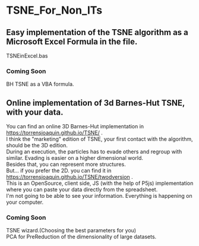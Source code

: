 # TSNE_For_Non_ITs  
## Easy implementation of the TSNE algorithm as a Microsoft Excel Formula in the file.  

TSNEinExcel.bas  

### Coming Soon  
BH TSNE as a VBA formula.  

## Online implementation of 3d Barnes-Hut TSNE, with your data.  

You can find an online 3D Barnes-Hut implementation in https://torrensjoaquin.github.io/TSNE/ .  
I think the "marketing" edition of TSNE, your first contact with the algorithm, should be the 3D edition.  
During an execution, the particles has to evade others and regroup with similar. Evading is easier on a higher dimensional world.  
Besides that, you can represent more structures.  
But... if you prefer the 2D. you can find it in https://torrensjoaquin.github.io/TSNE/twodversion .  
This is an OpenSource, client side, JS (with the help of P5js) implementation where you can paste your data directly from the spreadsheet.  
I'm not going to be able to see your information. Everything is happening on your computer.  

### Coming Soon  
TSNE wizard.(Choosing the best parameters for you)  
PCA for PreReduction of the dimensionality of large datasets.  

